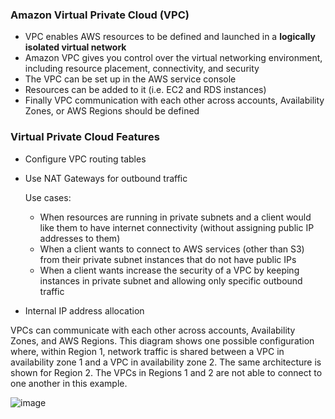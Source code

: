 ### Amazon Virtual Private Cloud (VPC)

* VPC enables AWS resources to be defined and launched in a **logically isolated virtual network**
* Amazon VPC gives you control over the virtual networking environment, including resource placement, connectivity, and security
* The VPC can be set up in the AWS service console
* Resources can be added to it (i.e. EC2 and RDS instances)
* Finally VPC communication with each other across accounts, Availability Zones, or AWS Regions should be defined

### Virtual Private Cloud Features

* Configure VPC routing tables
* Use NAT Gateways for outbound traffic  

  Use cases:
  * When resources are running in private subnets and a client would like them to have internet connectivity (without assigning public IP addresses to them)
  * When a client wants to connect to AWS services (other than S3) from their private subnet instances that do not have public IPs
  * When a client wants increase the security of a VPC by keeping instances in private subnet and allowing only specific outbound traffic
* Internal IP address allocation

VPCs can communicate with each other across accounts, Availability Zones, and AWS Regions. This diagram shows one possible configuration where, within Region 1, network traffic is shared between a VPC in availability zone 1 and a VPC in availability zone 2. The same architecture is shown for Region 2. The VPCs in Regions 1 and 2 are not able to connect to one another in this example.  

![image](https://user-images.githubusercontent.com/114364831/211413178-96a44737-8f6a-40ae-97f8-ea6e65b0f692.png)

